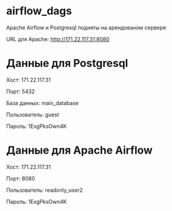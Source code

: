 # airflow_dags

Apache Airflow и Postgresql подняты на арендованом сервере 

URL для Apache: http://171.22.117.31:8080

# Данные для Postgresql

Хост: 171.22.117.31

Порт: 5432

База данных: main_database

Пользователь: guest

Пароль: 1ExgPksOwn4K

# Данные для Apache Airflow

Хост: 171.22.117.31

Порт: 8080

Пользователь: readonly_user2

Пароль: 1ExgPksOwn4K
